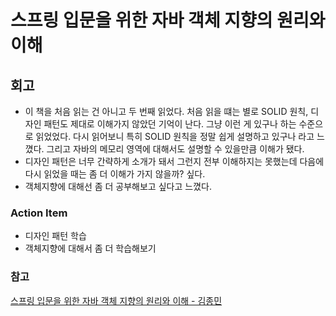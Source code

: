 # 스프링 입문을 위한 자바 객체 지향의 원리와 이해

## 회고
- 이 책을 처음 읽는 건 아니고 두 번째 읽었다. 처음 읽을 떄는 별로 SOLID 원칙, 디자인 패턴도 제대로 이해가지 않았던 기억이 난다. 그냥 이런 게 있구나 하는 수준으로 읽었었다. 다시 읽어보니 특히 SOLID 원칙을 정말 쉽게 설명하고 있구나 라고 느꼈다. 그리고 자바의 메모리 영역에 대해서도 설명할 수 있을만큼 이해가 됐다.
- 디자인 패턴은 너무 간략하게 소개가 돼서 그런지 전부 이해하지는 못했는데 다음에 다시 읽었을 때는 좀 더 이해가 가지 않을까? 싶다.
- 객체지향에 대해선 좀 더 공부해보고 싶다고 느꼈다. 

### Action Item
- 디자인 패턴 학습
- 객체지향에 대해서 좀 더 학습해보기

### 참고
[스프링 입문을 위한 자바 객체 지향의 원리와 이해 - 김종민](https://www.aladin.co.kr/shop/wproduct.aspx?ItemId=55641908)
